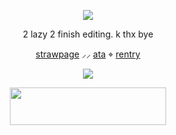 <p align="center"> <dir="auto"> <img src="https://komarev.com/ghpvc/?username=flvttrdsh&label=:3&color=C02A4A&style=plastic"> </dir> </p>


<p align="center"> 2 lazy 2 finish editing. k thx bye </p>


  <p align="center"> <a href="https://thepetewentzz.straw.page/">strawpage</a> ⸝⸝ <a href="https://flvttrdsh.atabook.org/">ata</a> ⌖ <a href="https://rentry.co/mych3mz">rentry</a>

<p align="center"> <img src=https://64.media.tumblr.com/76e38182ab38f730e71506a85bda3bcb/6dc8898458942376-9c/s100x200/6bd09a21f27ae9e42833ada87186f6c63412193e.gifv> </p>
<p align="center" dir="auto"> <img src="https://spotify-github-profile.kittinanx.com/api/view?uid=31dnbrq33dernxlkwbvsoee7w6py&cover_image=true&theme=natemoo-re&show_offline=false&background_color=121212&interchange=false&bar_color=f4f2ec&bar_color_cover=false)](https://github.com/kittinan/spotify-github-profile)" height="60" width="250"></a>
